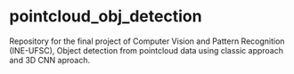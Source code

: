 # pointcloud_obj_detection
Repository for the final project of Computer Vision and Pattern Recognition (INE-UFSC), Object detection from pointcloud data using classic approach and 3D CNN aproach.
